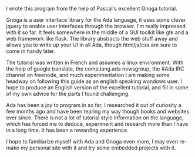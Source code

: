 I wrote this program from the help of Pascal's excellent Gnoga tutorial.

Gnoga is a user interface library for the Ada language, it uses some clever
jquery to enable user interfaces through the browser. I'm really impressed with
it so far. It feels somewhere in the middle of a GUI toolkit like gtk and a web
framework like flask. The library abstracts the web stuff away and allows you to
write up your UI in all Ada, though html/js/css are sure to come in handy later.

The tutorial was written in French and assumes a linux environment. With the
help of google translate, the comp.lang.ada newsgroup, the #Ada IRC channel on
freenode, and much experimentation I am making some headway on following this
guide as an english speaking wondows user. I hope to produce an English version
of the excellent tutorial, and fill in some of my own advice for the parts I
found challenging.

Ada has been a joy to program in so far, I researched it out of curiosity a few
months ago and have been tearing my way though books and websites ever since.
There is not a lot of tutorial style information on the language, which has
forced me to deduce, experiment and research more than I have in a long time. It
has been a rewarding experience.

I hope to familiarize myself with Ada and Gnoga even more, I may even re-make my
personal site with it and try some embedded projects with it.
